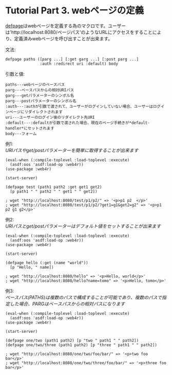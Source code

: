 Tutorial Part 3. webページの定義
=================================
[defpage](http://web4r.org/en/api#defpage)はwebページを定義する為のマクロです。ユーザーは'http://localhost:8080/ページパス'のようなURLにアクセスをすることにより、定義済みwebページを呼び出すことが出来ます。

文法:

    defpage paths ([parg ...] [:get garg ...] [:post parg ...]
                   :auth :redirect uri :default) body

引数と値:

    paths---webページのベースパス
    parg---ベースパスからの相対URIパス
    garg---getパラメーターのシンボル名
    parg---postパラメーターのシンボル名
    :auth---:authが引数で渡されて、ユーザーがログインしていない場合、ユーザーはログインページにリダイレクトされます
    uri---ユーザーのログイン後のリダイレクト先URI
    :default---:defaultが引数で渡された場合、現在のページ手続きが*default-handler*にセットされます
    body---フォーム

例1:  
*URIパスやget/postパラメーターを簡単に取得することが出来ます*

    (eval-when (:compile-toplevel :load-toplevel :execute)
      (asdf:oos 'asdf:load-op :web4r))
    (use-package :web4r)

    (start-server)

    (defpage test (path1 path2 :get get1 get2)
      [p path1 " " path2 " " get1 " " get2])

    ; wget "http://localhost:8080/test/p1/p2/" => '<p>p1 p2  </p>'
    ; wget "http://localhost:8080/test/p1/p2/?get1=g1&get2=g2" => '<p>p1 p2 g1 g2</p>'

例2:  
*URIパスとget/postパラメーターはデフォルト値をセットすることが出来ます*

    (eval-when (:compile-toplevel :load-toplevel :execute)
      (asdf:oos 'asdf:load-op :web4r))
    (use-package :web4r)

    (start-server)

    (defpage hello (:get (name "world"))
      [p "Hello, " name])

    ; wget "http://localhost:8080/hello" => '<p>Hello, world</p>'
    ; wget "http://localhost:8080/hello?name=tomo" => '<p>Hello, tomo</p>'

例3:  
*ベースパス(PATHS)は複数のパスで構成することが可能であり、複数のパスで指定した場合、PARGはベースパスからの相対パスになります*

    (eval-when (:compile-toplevel :load-toplevel :execute)
      (asdf:oos 'asdf:load-op :web4r))
    (use-package :web4r)

    (start-server)

    (defpage one/two (path1 path2) [p "two " path1 " " path2])
    (defpage one/two/three (path1 path2) [p "three " path1 " " path2])

    ; wget "http://localhost:8080/one/two/foo/bar/" => '<p>two foo bar</p>'
    ; wget "http://localhost:8080/one/two/three/foo/bar/" => '<p>three foo bar</p>'

